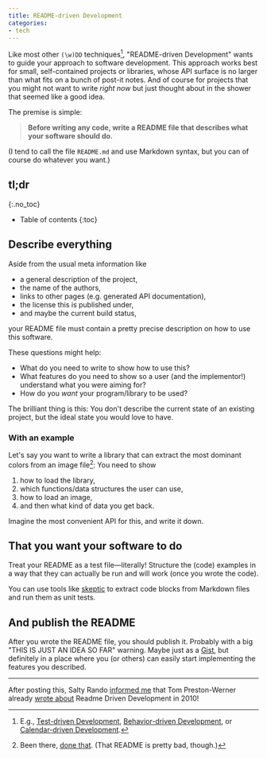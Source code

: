 ```yaml
---
title: README-driven Development
categories:
- tech
---
```

Like most other `(\w)DD` techniques[^1], "README-driven Development" wants to guide your approach to software development. This approach works best for small, self-contained projects or libraries, whose API surface is no larger than what fits on a bunch of post-it notes. And of course for projects that you might not want to write _right now_ but just thought about in the shower that seemed like a good idea.

The premise is simple:

> **Before writing any code, write a README file that describes what your software should do.**

(I tend to call the file `README.md` and use Markdown syntax, but you can of course do whatever you want.)

## tl;dr
{:.no_toc}

* Table of contents
{:toc}


## Describe everything

Aside from the usual meta information like

- a general description of the project,
- the name of the authors,
- links to other pages (e.g. generated API documentation),
- the license this is published under,
- and maybe the current build status,

your README file must contain a pretty precise description on how to use this software.

These questions might help:

- What do you need to write to show how to use this?
- What features do you need to show so a user (and the implementor!) understand what you were aiming for?
- How do you _want_ your program/library to be used?

The brilliant thing is this: You don't describe the current state of an existing project, but the ideal state you would love to have.

### With an example

Let's say you want to write a library that can extract the most dominant colors from an image file[^2]: You need to show

1. how to load the library,
2. which functions/data structures the user can use,
3. how to load an image,
4. and then what kind of data you get back.

Imagine the most convenient API for this, and write it down.

## That you want your software to do

Treat your README as a test file—literally! Structure the (code) examples in a way that they can actually be run and will work (once you wrote the code).

You can use tools like [skeptic](https://crates.io/crates/skeptic) to extract code blocks from Markdown files and run them as unit tests.

## And publish the README

After you wrote the README file, you should publish it. Probably with a big "THIS IS JUST AN IDEA SO FAR" warning. Maybe just as a [Gist](https://gist.github.com), but definitely in a place where you (or others) can easily start implementing the features you described.

- - -

After posting this, Salty Rando [informed me](https://twitter.com/iwhitney/status/767464762749747200) that Tom Preston-Werner already [wrote about](http://tom.preston-werner.com/2010/08/23/readme-driven-development.html) Readme Driven Development in 2010!


[^1]: E.g., [Test-driven Development](https://en.wikipedia.org/wiki/Test-driven_development), [Behavior-driven Development](https://en.wikipedia.org/wiki/Behavior-driven_development), or [Calendar-driven Development](https://www.reddit.com/r/rust/comments/37b6oo/the_calendar_example_challenge/crlkfec).
[^2]: Been there, [done that](https://github.com/killercup/vibrant-rs). (That README is pretty bad, though.)
